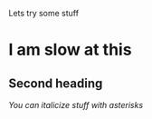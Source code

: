 Lets try some stuff

# I am  slow at this
## Second heading
*You can italicize stuff with asterisks*

